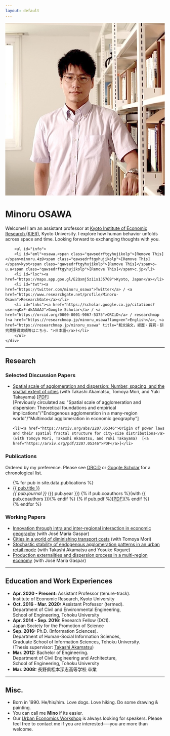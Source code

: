 ```yaml
---
layout: default
---
```


<div id="profile">
    <div id="profile_pic-wrapper">
        <img src="/assets/img/minoru_osawa.jpg" id="profile_pic">
    </div>
    <div id="description-wrapper">
        <h1>Minoru OSAWA</h1>
        <p>Welcome! I am an assistant professor at <a href="https://www.kier.kyoto-u.ac.jp/en/">Kyoto Institute of Economic Research (KIER)</a>, Kyoto University. I explore how human behavior unfolds across space and time. Looking forward to exchanging thoughts with you.</p>

        <ul id="info">
        <li id="eml">osawa.<span class="qawsedrftgyhujikolp">[Remove This]</span>minoru.4z@<span class="qawsedrftgyhujikolp">[Remove This]</span>kyot<span class="qawsedrftgyhujikolp">[Remove This]</span>o-u.a<span class="qawsedrftgyhujikolp">[Remove This]</span>c.jp</li>
        <li id="loc"><a href="https://maps.app.goo.gl/E2Qxmj5z11s1J57G9">Kyoto, Japan</a></li>
        <li id="twt"><a href="https://twitter.com/minoru_osawa">Twitter</a> / <a href="https://www.researchgate.net/profile/Minoru-Osawa">ResearchGate</a></li>
        <li id="lnks"><a href="https://scholar.google.co.jp/citations?user=qKxF-dkAAAAJ">Google Scholar</a> / <a href="https://orcid.org/0000-0001-9067-5375">ORCiD</a> / researchmap (<a href="https://researchmap.jp/minoru_osawa?lang=en">English</a>, <a href="https://researchmap.jp/minoru_osawa" title="和文論文，経歴・賞罰・研究費獲得実績等はこちら．">日本語</a>)</li>
        </ul>
    </div>
</div>

<hr>

<h2>Research</h2>

<h3>Selected Discussion Papers</h3>

<ul class="ref-list">
    <li><a href="https://arxiv.org/abs/1912.05113">Spatial scale of agglomeration and dispersion: Number, spacing, and the spatial extent of cities</a> (with Takashi Akamatsu, Tomoya Mori, and Yuki Takayama) [<a href="https://arxiv.org/pdf/1912.05113">PDF</a>] <br><span class="note">[Previously circulated as: "Spatial scale of agglomeration and dispersion: Theoretical foundations and empirical implications"/"Endogenous agglomeration in a many-region world"/"Multimodal agglomeration in economic geography"]</span></li>

    <li><a href="https://arxiv.org/abs/2207.05346">Origin of power laws and their spatial fractal structure for city-size distributions</a> (with Tomoya Mori, Takashi Akamatsu, and Yuki Takayama)  [<a href="https://arxiv.org/pdf/2207.05346">PDF</a>]</li>
</ul>

<h3>Publications</h3>

Ordered by my preference. Please see <a href="https://orcid.org/0000-0001-9067-5375" target="_blank
">ORCiD</a> or <a href="https://scholar.google.co.jp/citations?user=qKxF-dkAAAAJ" target="_blank
">Google Scholar</a> for a chronological list. 

<ul class="ref-list">
  {% for pub in site.data.publications %}
    <li>
      <a href="{{ pub.url }}">{{ pub.title }}</a> <br>
      <em class="tcol">{{ pub.journal }}</em> ({{ pub.year }}) 
      {% if pub.coauthors %}(with {{ pub.coauthors }}){% endif %}
      {% if pub.pdf %}[<a href="{{ pub.pdf }}">PDF</a>]{% endif %}
    </li>
  {% endfor %}
</ul>

<h3>Working Papers</h3>

<ul class="ref-list">
<li><a href="https://arxiv.org/abs/2212.14475">Innovation through intra and inter-regional interaction in economic geography</a> (with José Maria Gaspar)</li>

<li><a href="https://arxiv.org/abs/2012.12503">Cities in a world of diminishing transport costs</a> (with Tomoya Mori)</li>

<li><a href="https://arxiv.org/abs/2011.06778">Stochastic stability of endogenous agglomeration patterns in an urban retail mode</a>  (with Takashi Akamatsu and Yosuke Kogure)</li>

<li><a href="https://arxiv.org/abs/2001.05095">Production externalities and dispersion process in a multi-region economy</a> (with José Maria Gaspar)</li>
</ul>


<hr>

<h2>Education and Work Experiences</h2>
<ul class="ref-list">
    <li>
        <b>Apr. 2020 - Present:</b> 
        <span class="tcol">Assistant Professor</span>  (tenure-track). <br> 
        Institute of Economic Research, Kyoto University</li>
    <li>
        <b>Oct. 2016 - Mar. 2020:</b> 
        <span class="tcol">Assistant Professor</span> (termed). <br>
        Department of Civil and Environmental Engineering, <br>
        School of Engineering, Tohoku University</li>
    <li>
        <b>Apr. 2014 - Sep. 2016:</b> 
        <span class="tcol">Research Fellow (DC1)</span>. <br> 
        Japan Society for the Promotion of Science</li>
    <li>
        <b>Sep. 2016:</b> 
        <span class="tcol">Ph.D. (Information Sciences)</span>. <br>
        Department of Human-Social Information Sciences,<br> Graduate School of Information Sciences, Tohoku University.<br>
        (Thesis supervisor: <a href="http://www.plan.civil.tohoku.ac.jp/~akamatsu/Akamatsu-E.htm">Takashi Akamatsu</a>)</li>
    <li>
        <b>Mar. 2012:</b> 
        <span class="tcol">Bachelor of Engineering</span>. <br>
        Department of Civil Engineering and Architecture, <br> School of Engineering, Tohoku University</li>
    <li>
        <b>Mar. 2008:</b> 長野県松本深志高等学校 卒業</li>
</ul>

<hr>

<h2>Misc.</h2>

<ul class="ref-list">
<li>Born in 1990. He/his/him. Love dogs. Love hiking. Do some drawing & painting.</li>

<li>You can call me <b>Mino</b> if its easier.</li>

<li>Our <a href="https://www.kier.kyoto-u.ac.jp/en/workshop_category/urban-economics/">Urban Economics Workshop</a> is always looking for speakers. Please feel free to contact me if you are interested–––you are more than welcome.</li>

</ul>